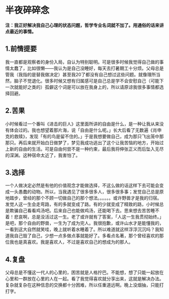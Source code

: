 # 半夜碎碎念

**注：我正好解决我自己心理的状态问题，哲学专业名词就不加了。用通俗的话来讲点最近的事情。**

## 1.前情提要

我一直都是观察者的身份入局，自认为特别聪明。可是很多时候我觉得自己做的事情太蠢了，比如很懒——我认为是自己没睡好，每天去打暑期工十分烦。父母总是管我（我指的是替我做决定）甚至我20了都没有自己想过这些问题。就像理所当然，脑子不觉退化。很多时候又想有归属感可是自己总是学不会安慰自己（可能下一次就能好之类的）孤僻这个词是可以放在我身上的，所以请原谅我很多事情都选择回避。

## 2.苦果

小时候看过一个番叫《进击的巨人》这里面所讲的自由是什么，是一种让我从来没有体会过的。我也想望着那片海，说「自由是什么呢。」长大后看了无数遍《肖申克的救赎》，发现「有的鸟是留不住的。」于是我想要做自己，成为那只飞出笼中那那只。再后来就开始白日做梦了，梦见我成功逃出了这个让我苦恼的地方，开始过上新的自由的生活。可是自由何尝不是一种约束，最后我将伸张正义而后坠入无尽的深渊。这种宿命太近了，我害怕了。

## 3.选择

一个人做决定必然是有他的价值观念才能做选择，不这么做的话这样下去可能会变成一头愚蠢的动物。所以，当我遇见了很多很多人，很多很多事；发觉自己总是原地踏步，曾经的那个不顾一切做自己的那个想法。。。。。。或许野兽才是我的归宿。发觉人这一生会走弯路，有的多就变成了路。有的少就变成了精致的路，小时候总是欺骗自己看看鸡汤吧。后来自己也能做鸡汤，还能喝下去。思来想去苦苦睡不着！悲哀啊，总是没活过这一生。老了或许就有了答案，「人这一生我贯彻始终。」是吧，那个自由的野兽，一生为了成为完人。我很抱歉，或许山水才是能懂我的，一看到这大自然就笑哇，晚上就听着水睡着了。所以难道就这样浮浮沉沉吗？我知道我自己毁了自己，少想一点多做点事就能好了。多看点名著，那个曾经喜欢的那位我也是真喜欢。我是喜欢人，不过是喜欢自己的想成为的那人。

## 4.复盘

父母总是不懂这一代人的心里的，困苦就是人格拧巴。不能想，想了只能一起放在心里和一群放在心里的人在一起。看了我觉得喜欢就分享出来，这就是解决办法。复杂就复杂在这种信息的交换都十分困难，所以任重道远啊。晚上没烟抽，只能打打字。
